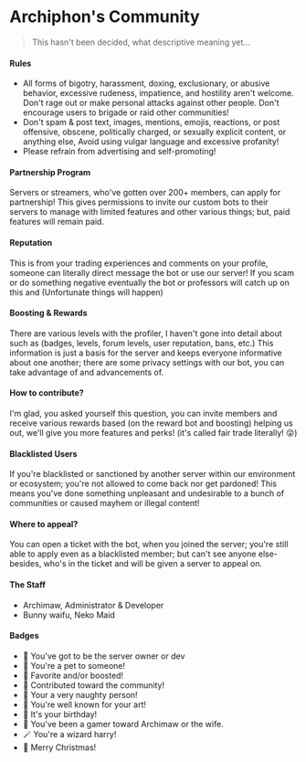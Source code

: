 # Archiphon's Community
> This hasn't been decided, what descriptive meaning yet...
#### Rules
- All forms of bigotry, harassment, doxing, exclusionary, or abusive behavior, excessive rudeness, impatience, and hostility aren't welcome. Don't rage out or make personal attacks against other people. Don't encourage users to brigade or raid other communities!
- Don't spam & post text, images, mentions, emojis, reactions, or post offensive, obscene, politically charged, or sexually explicit content, or anything else, Avoid using vulgar language and excessive profanity!
- Please refrain from advertising and self-promoting!
#### Partnership Program
Servers or streamers, who've gotten over 200+ members, can apply for partnership!
This gives permissions to invite our custom bots to their servers to manage with
limited features and other various things; but, paid features will remain paid.
#### Reputation
This is from your trading experiences and comments on your profile, someone can literally direct message the bot or use our server! If you scam or do something negative eventually the bot or professors will catch up on this and (Unfortunate things will happen)
#### Boosting & Rewards
There are various levels with the profiler, I haven't gone into detail about such as (badges, levels, forum levels, user reputation, bans, etc.) This information is just a basis for the server and keeps everyone informative about one another; there are some privacy settings with our bot, you can take advantage of and advancements of.
#### How to contribute?
I'm glad, you asked yourself this question, you can invite members and receive various rewards based (on the reward bot and boosting) helping us out, we'll give you more features and perks! (it's called fair trade literally! 😜)
#### Blacklisted Users
If you're blacklisted or sanctioned by another server within our environment or ecosystem; you're not allowed to come back nor get pardoned! This means you've done something unpleasant and undesirable to a bunch of communities or caused mayhem or illegal content!
#### Where to appeal?
You can open a ticket with the bot, when you joined the server; you're still able to apply even as a blacklisted member; but can't see anyone else- besides, who's in the ticket and will be given a server to appeal on.
#### The Staff
- Archimaw, Administrator & Developer
- Bunny waifu, Neko Maid 
#### Badges
- 🌸 You've got to be the server owner or dev
- 🐾 You're a pet to someone!
- 🌟 Favorite and/or boosted!
- 🎩 Contributed toward the community!
- 🔞 Your a very naughty person!
- 🎨 You're well known for your art!
- 🎉 It's your birthday!
- 🔪 You've been a gamer toward Archimaw or the wife.
- 🪄 You're a wizard harry!
- 🎄 Merry Christmas!
